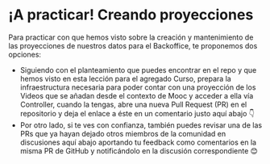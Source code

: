 ¡A practicar! Creando proyecciones
==================================

Para practicar con que hemos visto sobre la creación y mantenimiento de las proyecciones de nuestros datos para el Backoffice, te proponemos dos opciones:

*   Siguiendo con el planteamiento que puedes encontrar en el repo y que hemos visto en esta lección para el agregado Curso, prepara la infraestructura necesaria para poder contar con una proyección de los Videos que se añadan desde el contexto de Mooc y acceder a ella vía Controller, cuando la tengas, abre una nueva Pull Request (PR) en el repositorio y deja el enlace a éste en un comentario justo aquí abajo 👇
*   Por otro lado, si te ves con confianza, también puedes revisar una de las PRs que ya hayan dejado otros miembros de la comunidad en discusiones aquí abajo aportando tu feedback como comentarios en la misma PR de GitHub y notificándolo en la discusión correspondiente 😊